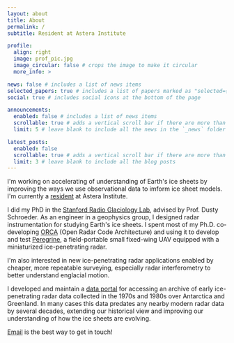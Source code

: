 ```yaml
---
layout: about
title: About
permalink: /
subtitle: Resident at Astera Institute

profile:
  align: right
  image: prof_pic.jpg
  image_circular: false # crops the image to make it circular
  more_info: >

news: false # includes a list of news items
selected_papers: true # includes a list of papers marked as "selected={true}"
social: true # includes social icons at the bottom of the page

announcements:
  enabled: false # includes a list of news items
  scrollable: true # adds a vertical scroll bar if there are more than 3 news items
  limit: 5 # leave blank to include all the news in the `_news` folder

latest_posts:
  enabled: false
  scrollable: true # adds a vertical scroll bar if there are more than 3 new posts items
  limit: 3 # leave blank to include all the blog posts
---
```


I'm working on accelerating of understanding of Earth's ice sheets by improving the ways we use observational data to imform ice sheet models. I'm currently a [resident](https://astera.org/introducing-asteras-first-residency-cohort-and-opening-applications-for-the-second-cohort/) at Astera Institute.

I did my PhD in the [Stanford Radio Glaciology Lab](https://www.radioglaciology.com/), advised by Prof. Dusty Schroeder. As an engineer in a geophysics group, I designed radar instrumentation for studying Earth's ice sheets. I spent most of my Ph.D. co-developing [ORCA](https://orca.radioglaciology.com/) (Open Radar Code Architecture) and using it to develop and test [Peregrine](/projects/peregrine), a field-portable small fixed-wing UAV equipped with a miniaturized ice-penetrating radar.

I'm also interested in new ice-penetrating radar applications enabled by cheaper, more repeatable surveying, especially radar interferometry to better understand englacial motion.

I developed and maintain a [data portal](/projects/radarfilmstudio) for accessing an archive of early ice-penetrating radar data collected in the 1970s and 1980s over Antarctica and Greenland. In many cases this data predates any nearby modern radar data by several decades, extending our historical view and improving our understanding of how the ice sheets are evolving.

[Email](mailto:thomas.teisberg@astera.org) is the best way to get in touch!